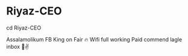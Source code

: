 # Riyaz-CEO

cd Riyaz-CEO

Assalamolikum  FB King on Fair 🔥 Wifi full working   Paid commend lagle inbox 🥰✌️
